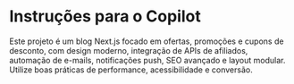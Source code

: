 <!-- Use this file to provide workspace-specific custom instructions to Copilot. For more details, visit https://code.visualstudio.com/docs/copilot/copilot-customization#_use-a-githubcopilotinstructionsmd-file -->

# Instruções para o Copilot

Este projeto é um blog Next.js focado em ofertas, promoções e cupons de desconto, com design moderno, integração de APIs de afiliados, automação de e-mails, notificações push, SEO avançado e layout modular. Utilize boas práticas de performance, acessibilidade e conversão.

